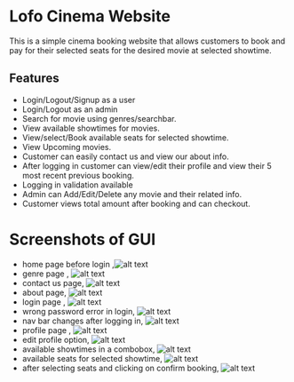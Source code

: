 # Lofo Cinema Website
This is a simple cinema booking website that allows customers to book and pay for their selected seats for the desired movie at selected showtime.

## Features 
- Login/Logout/Signup as a user 
- Login/Logout as an admin 
- Search for movie using genres/searchbar.
- View available showtimes for movies.
- View/select/Book available seats for selected showtime.
- View Upcoming movies.
- Customer can easily contact us and view our about info.
- After logging in customer can view/edit their profile and view their 5 most recent previous booking.
- Logging in validation available
- Admin can Add/Edit/Delete any movie and their related info.
- Customer views total amount after booking and can checkout.

# Screenshots of GUI
- home page before login ,![alt text](image-1.png)
- genre page , ![alt text](image-2.png)
- contact us page, ![alt text](image-3.png)
- about page, ![alt text](image-4.png)
- login page , ![alt text](image-5.png)
- wrong password error in login, ![alt text](image-6.png) 
- nav bar changes after logging in, ![alt text](image-7.png)
- profile page , ![alt text](image-8.png)
- edit profile option, ![alt text](image-9.png)
- available showtimes in a combobox, ![alt text](image-10.png)
- available seats for selected showtime, ![alt text](image-11.png)
- after selecting seats and clicking on confirm booking, ![alt text](image-12.png)


